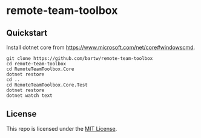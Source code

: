 # remote-team-toolbox

## Quickstart

Install dotnet core from https://www.microsoft.com/net/core#windowscmd.

```shell
git clone https://github.com/bartw/remote-team-toolbox
cd remote-team-toolbox
cd RemoteTeamToolbox.Core
dotnet restore
cd ..
cd RemoteTeamToolbox.Core.Test
dotnet restore
dotnet watch text
```

## License

This repo is licensed under the [MIT License](http://www.opensource.org/licenses/mit-license.php).